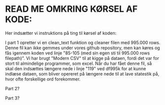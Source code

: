 # READ ME OMKRING KØRSEL AF KODE:
Her indsætter vi instruktions på ting til kørsel af koden:

I part 1 opretter vi en clean_text funktion og cleaner filen med 995.000 rows. Denne fil kan ikke gemmes under vores github repository, men kan køres og fås igennem koden ved linje "85-105 (med sin egen sti til 995.000 rows filepath)". Vi har brugt "Modern CSV" til at kigge på dataen, fordi det var for stort til almindelige programmer, som excel. Når du har fået denne fil, så skal den indsættes længere nede i linje "119" ved df995k for at kunne indlæse dataen, som bliver opereret på længere nede til at lave statestik på, hvor ofte forskellige ord forekommer.

Part 2?

Part 3?

